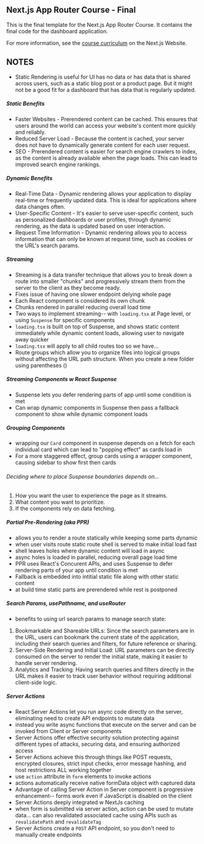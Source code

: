 ## Next.js App Router Course - Final

This is the final template for the Next.js App Router Course. It contains the final code for the dashboard application.

For more information, see the [course curriculum](https://nextjs.org/learn) on the Next.js Website.


## NOTES
- Static Rendering is useful for UI has no data or has data that is shared across users, such as a static blog post or a product page. But it might not be a good fit for a dashboard that has data that is regularly updated.

##### Static Benefits
- Faster Websites - Prerendered content can be cached. This ensures that users around the world can access your website's content more quickly and reliably.
- Reduced Server Load - Because the content is cached, your server does not have to dynamically generate content for each user request.
- SEO - Prerendered content is easier for search engine crawlers to index, as the content is already available when the page loads. This can lead to improved search engine rankings.

##### Dynamic Benefits
- Real-Time Data - Dynamic rendering allows your application to display real-time or frequently updated data. This is ideal for applications where data changes often.
- User-Specific Content - It's easier to serve user-specific content, such as personalized dashboards or user profiles, through dynamic rendering, as the data is updated based on user interaction.
- Request Time Information - Dynamic rendering allows you to access information that can only be known at request time, such as cookies or the URL's search params.

##### Streaming
- Streaming is a data transfer technique that allows you to break down a route into smaller "chunks" and progressively stream them from the server to the client as they become ready.
- Fixes issue of having one slower endpoint delying whole page
- Each React component is considered its own chunk
- Chunks rendered in parallel reducing overall load time 
- Two ways to implement streaming-- with `loading.tsx` at Page level, or using `Suspense` for specific components
- `loading.tsx` is built on top of Suspense, and shows static content immediately while dynamic content loads, allowing user to navigate away quicker
- `loading.tsx` will apply to all child routes too so we have...
- Route groups which allow you to organize files into logical groups without affecting the URL path structure. When you create a new folder using parentheses ()

##### Streaming Components w React Suspense
- Suspense lets you defer rendering parts of app until some condition is met
- Can wrap dynamic components in Suspense then pass a fallback component to show while dynamic component loads

##### Grouping Components
- wrapping our `Card` component in suspense depends on a fetch for each individual card which can lead to "popping effect" as cards load in
- For a more staggered effect, group cards using a wrapper component, causing sidebar to show first then cards

###### Deciding where to place Suspense boundaries depends on...
1. How you want the user to experience the page as it streams.
2. What content you want to prioritize.
3. If the components rely on data fetching.

##### Partial Pre-Rendering (aka PPR)
- allows you to render a route statically while keeping some parts dynamic
- when user visits route static route shell is served to make initial load fast
- shell leaves holes where dynamic content will load in async
- async holes is loaded in parallel, reducing overall page load time
- PPR uses React's Concurent APIs, and uses Suspense to defer rendering parts of your app until condition is met
- Fallback is embedded into intitial static file along with other static content
- at build time static parts are prerendered while rest is postponed

##### Search Params, usePathname, and useRouter
- benefits to using url search params to manage search state:
1. Bookmarkable and Shareable URLs: Since the search parameters are in the URL, users can bookmark the current state of the application, including their search queries and filters, for future reference or sharing.
2. Server-Side Rendering and Initial Load: URL parameters can be directly consumed on the server to render the initial state, making it easier to handle server rendering.
3. Analytics and Tracking: Having search queries and filters directly in the URL makes it easier to track user behavior without requiring additional client-side logic.

##### Server Actions
- React Server Actions let you run async code directly on the server, eliminating need to create API endpoints to mutate data
- instead you write async functions that execute on the server and can be invoked from Client or Server components
- Server Actions offer effective security solution protecting against different types of attacks, securing data, and ensuring authorized access
- Server Actions achieve this through things like POST requests, encrypted closures, strict input checks, error message hashing, and host restrictions ALL working together
- use `action` attribute in `form` elements to invoke actions
- actions automatically receive native formData object with captured data
- Advantage of calling Server Action in Server component is progressive enhancement-- forms work even if JavaScript is disabled on the client
- Server Actions deeply integrated w NextJs caching
- when form is submitted via server action, action can be used to mutate data... can also revalidated associated cache using APIs such as `revalidatePath` and `revalidateTag`
- Server Actions create a `POST` API endpoint, so you don't need to manually create endpoints